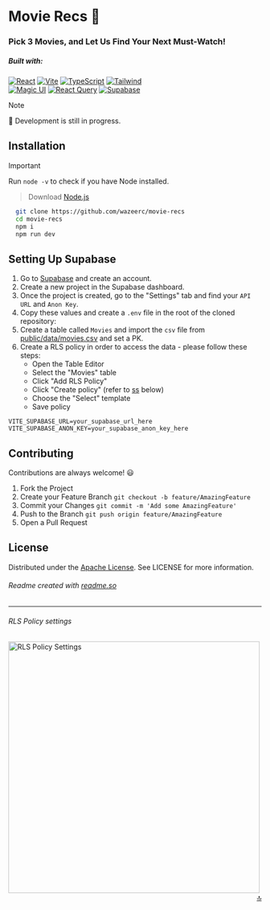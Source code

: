 <a name="readme-top"></a>

# Movie Recs 🎥

### Pick 3 Movies, and Let Us Find Your Next Must-Watch!

##### Built with:

[![React](https://img.shields.io/badge/react.js-000000?style=for-the-badge&logo=react&logoColor=white)](https://react.dev/)
[![Vite](https://img.shields.io/badge/vite-000000?style=for-the-badge&logo=vite&logoColor=white)](https://vitejs.dev/)
[![TypeScript](https://img.shields.io/badge/TypeScript-000000?style=for-the-badge&logo=typescript&logoColor=white)](https://www.typescriptlang.org/)
[![Tailwind](https://img.shields.io/badge/tailwindcss-000000?style=for-the-badge&logo=tailwindcss&logoColor=white)](https://tailwindcss.com/)
<br>
[![Magic UI](https://img.shields.io/badge/magicui-000000?style=for-the-badge&logo=magicui&logoColor=white)](https://magicui.design/)
[![React Query](https://img.shields.io/badge/React%20Query-000000?style=for-the-badge&logo=react-query&logoColor=white)](https://tanstack.com/query)
[![Supabase](https://img.shields.io/badge/Supabase-000000?style=for-the-badge&logo=supabase&logoColor=white)](https://supabase.com/)

> [!Note]  
> 🚧 Development is still in progress.

## Installation

> [!IMPORTANT]  
> Run `node -v` to check if you have Node installed.
>
> > Download [Node.js](https://nodejs.org/en/download/prebuilt-installer)

```bash
  git clone https://github.com/wazeerc/movie-recs
  cd movie-recs
  npm i
  npm run dev
```

## Setting Up Supabase

1. Go to [Supabase](https://supabase.com) and create an account.
2. Create a new project in the Supabase dashboard.
3. Once the project is created, go to the "Settings" tab and find your `API URL` and `Anon Key`.
4. Copy these values and create a `.env` file in the root of the cloned repository:
5. Create a table called `Movies` and import the `csv` file from [public/data/movies.csv](https://github.com/wazeerc/movie-recs/blob/main/public/data/movies.csv) and set a PK.
6. Create a RLS policy in order to access the data - please follow these steps:
   - Open the Table Editor
   - Select the "Movies" table
   - Click "Add RLS Policy"
   - Click "Create policy" (refer to [ss](#ss) below)
   - Choose the "Select" template
   - Save policy

```
VITE_SUPABASE_URL=your_supabase_url_here
VITE_SUPABASE_ANON_KEY=your_supabase_anon_key_here
```

## Contributing

Contributions are always welcome! 😃

1. Fork the Project
2. Create your Feature Branch `git checkout -b feature/AmazingFeature`
3. Commit your Changes `git commit -m 'Add some AmazingFeature'`
4. Push to the Branch `git push origin feature/AmazingFeature`
5. Open a Pull Request

## License

Distributed under the [Apache License](http://www.apache.org/licenses/). See LICENSE for more information.

###### Readme created with [readme.so](https://github.com/octokatherine/readme.so)

---

###### RLS Policy settings

<img style="float: left;" id="ss" width="500px" src="https://github.com/user-attachments/assets/2aac28e9-b791-430d-92f4-4ff05800c125" alt="RLS Policy Settings"><img/>

<p align="right"><a href="#readme-top">🔝</a></p>
